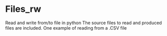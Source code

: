 # Files_rw
Read and write from/to file in python
The source files to read and produced files are included.
One example of reading from a .CSV file
